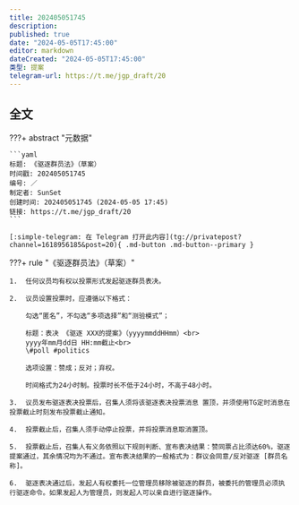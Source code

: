 ```yaml
---
title: 202405051745
description:
published: true
date: "2024-05-05T17:45:00"
editor: markdown
dateCreated: "2024-05-05T17:45:00"
类型: 提案
telegram-url: https://t.me/jgp_draft/20
---
```


## 全文

???+ abstract "元数据"

    ```yaml
    标题: 《驱逐群员法》（草案）
    时间戳: 202405051745
    编号: ／
    制定者: SunSet
    创建时间: 202405051745 (2024-05-05 17:45)
    链接: https://t.me/jgp_draft/20
    ```

    [:simple-telegram: 在 Telegram 打开此内容](tg://privatepost?channel=1618956185&post=20){ .md-button .md-button--primary }

???+ rule "《驱逐群员法》（草案）"

    1.  任何议员均有权以投票形式发起驱逐群员表决。

    2.  议员设置投票时，应遵循以下格式：

        勾选“匿名”，不勾选“多项选择”和“测验模式”；

        标题：表决 《驱逐 XXX的提案》（yyyymmddHHmm）<br>
        yyyy年mm月dd日 HH:mm截止<br>
        \#poll #politics

        选项设置：赞成；反对；弃权。

        时间格式为24小时制。投票时长不低于24小时，不高于48小时。

    3.  议员发布驱逐表决投票后，召集人须将该驱逐表决投票消息 置顶，并须使用TG定时消息在投票截止时刻发布投票截止通知。

    4.  投票截止后，召集人须手动停止投票，并将投票消息取消置顶。

    5.  投票截止后，召集人有义务依照以下规则判断、宣布表决结果：赞同票占比须达60%，驱逐提案通过，其余情况均为不通过。宣布表决结果的一般格式为：群议会同意/反对驱逐 [群员名称]。

    6.  驱逐表决通过后，发起人有权委托一位管理员移除被驱逐的群员，被委托的管理员必须执行驱逐命令。如果发起人为管理员，则发起人可以亲自进行驱逐操作。

